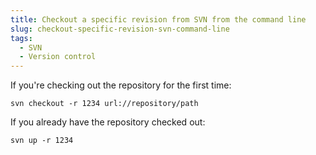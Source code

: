```yaml
---
title: Checkout a specific revision from SVN from the command line
slug: checkout-specific-revision-svn-command-line
tags:
  - SVN
  - Version control
---
```

If you're checking out the repository for the first time:

    svn checkout -r 1234 url://repository/path

If you already have the repository checked out:

    svn up -r 1234